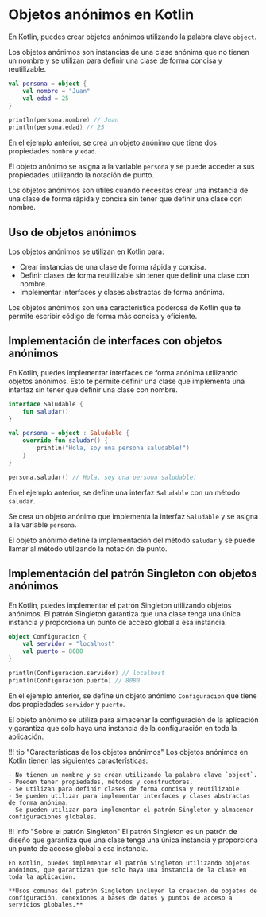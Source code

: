 

# Objetos anónimos en Kotlin

En Kotlin, puedes crear objetos anónimos utilizando la palabra clave `object`. 

Los objetos anónimos son instancias de una clase anónima que no tienen un nombre y se utilizan para definir una clase de forma concisa y reutilizable.

```kotlin
val persona = object {
    val nombre = "Juan"
    val edad = 25
}

println(persona.nombre) // Juan
println(persona.edad) // 25
```

En el ejemplo anterior, se crea un objeto anónimo que tiene dos propiedades `nombre` y `edad`. 

El objeto anónimo se asigna a la variable `persona` y se puede acceder a sus propiedades utilizando la notación de punto.

Los objetos anónimos son útiles cuando necesitas crear una instancia de una clase de forma rápida y concisa sin tener que definir una clase con nombre.

## Uso de objetos anónimos

Los objetos anónimos se utilizan en Kotlin para:

- Crear instancias de una clase de forma rápida y concisa.
- Definir clases de forma reutilizable sin tener que definir una clase con nombre.
- Implementar interfaces y clases abstractas de forma anónima.

Los objetos anónimos son una característica poderosa de Kotlin que te permite escribir código de forma más concisa y eficiente.

## Implementación de interfaces con objetos anónimos

En Kotlin, puedes implementar interfaces de forma anónima utilizando objetos anónimos. Esto te permite definir una clase que implementa una interfaz sin tener que definir una clase con nombre.

```kotlin
interface Saludable {
    fun saludar()
}

val persona = object : Saludable {
    override fun saludar() {
        println("Hola, soy una persona saludable!")
    }
}

persona.saludar() // Hola, soy una persona saludable!
```

En el ejemplo anterior, se define una interfaz `Saludable` con un método `saludar`.

Se crea un objeto anónimo que implementa la interfaz `Saludable` y se asigna a la variable `persona`.

El objeto anónimo define la implementación del método `saludar` y se puede llamar al método utilizando la notación de punto.

## Implementación del patrón Singleton con objetos anónimos

En Kotlin, puedes implementar el patrón Singleton utilizando objetos anónimos. El patrón Singleton garantiza que una clase tenga una única instancia y proporciona un punto de acceso global a esa instancia.

```kotlin
object Configuracion {
    val servidor = "localhost"
    val puerto = 8080
}

println(Configuracion.servidor) // localhost
println(Configuracion.puerto) // 8080
```

En el ejemplo anterior, se define un objeto anónimo `Configuracion` que tiene dos propiedades `servidor` y `puerto`.

El objeto anónimo se utiliza para almacenar la configuración de la aplicación y garantiza que solo haya una instancia de la configuración en toda la aplicación.

!!! tip "Características de los objetos anónimos"
    Los objetos anónimos en Kotlin tienen las siguientes características:

    - No tienen un nombre y se crean utilizando la palabra clave `object`.
    - Pueden tener propiedades, métodos y constructores.
    - Se utilizan para definir clases de forma concisa y reutilizable.
    - Se pueden utilizar para implementar interfaces y clases abstractas de forma anónima.
    - Se pueden utilizar para implementar el patrón Singleton y almacenar configuraciones globales.

!!! info "Sobre el patrón Singleton"
    El patrón Singleton es un patrón de diseño que garantiza que una clase tenga una única instancia y proporciona un punto de acceso global a esa instancia.

    En Kotlin, puedes implementar el patrón Singleton utilizando objetos anónimos, que garantizan que solo haya una instancia de la clase en toda la aplicación.

    **Usos comunes del patrón Singleton incluyen la creación de objetos de configuración, conexiones a bases de datos y puntos de acceso a servicios globales.**


